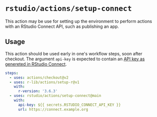 # `rstudio/actions/setup-connect`

This action may be use for setting up the environment to perform
actions with an RStudio Connect API, such as publishing an app.

## Usage

This action should be used early in one's workflow steps, soon
after checkout. The argument `api-key` is expected to contain an
[API key as genereted in RStudio
Connect](https://docs.rstudio.com/connect/__unreleased__/user/api-keys/).

```yaml
steps:
  - uses: actions/checkout@v2
  - uses: r-lib/actions/setup-r@v1
    with:
      r-version: '3.6.3'
  - uses: rstudio/actions/setup-connect@main
    with:
      api-key: ${{ secrets.RSTUDIO_CONNECT_API_KEY }}
      url: https://connect.example.org
```
